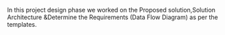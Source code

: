 In this project design phase we worked on the Proposed solution,Solution Architecture &Determine the Requirements (Data Flow Diagram) as per the templates.
